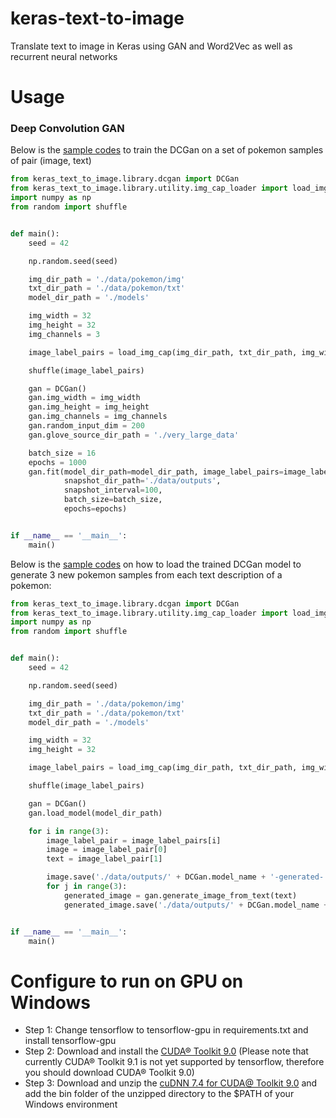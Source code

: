 # keras-text-to-image

Translate text to image in Keras using GAN and Word2Vec as well as recurrent neural networks


# Usage

### Deep Convolution GAN

Below is the [sample codes](demo/dcgan_train.py) to train the DCGan on a set of pokemon samples of pair (image, text)

```python
from keras_text_to_image.library.dcgan import DCGan
from keras_text_to_image.library.utility.img_cap_loader import load_img_cap
import numpy as np
from random import shuffle


def main():
    seed = 42

    np.random.seed(seed)

    img_dir_path = './data/pokemon/img'
    txt_dir_path = './data/pokemon/txt'
    model_dir_path = './models'

    img_width = 32
    img_height = 32
    img_channels = 3

    image_label_pairs = load_img_cap(img_dir_path, txt_dir_path, img_width=img_width, img_height=img_height)

    shuffle(image_label_pairs)

    gan = DCGan()
    gan.img_width = img_width
    gan.img_height = img_height
    gan.img_channels = img_channels
    gan.random_input_dim = 200
    gan.glove_source_dir_path = './very_large_data'

    batch_size = 16
    epochs = 1000
    gan.fit(model_dir_path=model_dir_path, image_label_pairs=image_label_pairs,
            snapshot_dir_path='./data/outputs',
            snapshot_interval=100,
            batch_size=batch_size,
            epochs=epochs)


if __name__ == '__main__':
    main()

```

Below is the [sample codes](demo/dcgan_generate.py) on how to load the trained DCGan model to generate
3 new pokemon samples from each text description of a pokemon:

```python
from keras_text_to_image.library.dcgan import DCGan
from keras_text_to_image.library.utility.img_cap_loader import load_img_cap
import numpy as np
from random import shuffle


def main():
    seed = 42

    np.random.seed(seed)

    img_dir_path = './data/pokemon/img'
    txt_dir_path = './data/pokemon/txt'
    model_dir_path = './models'

    img_width = 32
    img_height = 32

    image_label_pairs = load_img_cap(img_dir_path, txt_dir_path, img_width=img_width, img_height=img_height)

    shuffle(image_label_pairs)

    gan = DCGan()
    gan.load_model(model_dir_path)

    for i in range(3):
        image_label_pair = image_label_pairs[i]
        image = image_label_pair[0]
        text = image_label_pair[1]

        image.save('./data/outputs/' + DCGan.model_name + '-generated-' + str(i) + '-0.png')
        for j in range(3):
            generated_image = gan.generate_image_from_text(text)
            generated_image.save('./data/outputs/' + DCGan.model_name + '-generated-' + str(i) + '-' + str(j) + '.png')


if __name__ == '__main__':
    main()
```

# Configure to run on GPU on Windows

* Step 1: Change tensorflow to tensorflow-gpu in requirements.txt and install tensorflow-gpu
* Step 2: Download and install the [CUDA® Toolkit 9.0](https://developer.nvidia.com/cuda-90-download-archive) (Please note that
currently CUDA® Toolkit 9.1 is not yet supported by tensorflow, therefore you should download CUDA® Toolkit 9.0)
* Step 3: Download and unzip the [cuDNN 7.4 for CUDA@ Toolkit 9.0](https://developer.nvidia.com/cudnn) and add the
bin folder of the unzipped directory to the $PATH of your Windows environment 
